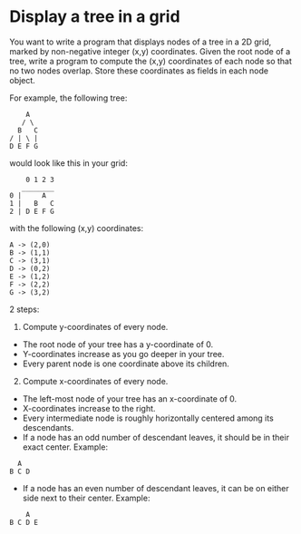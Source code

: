 # Display a tree in a grid

You want to write a program that displays nodes of a tree in a 2D grid, marked by non-negative
integer (x,y) coordinates. Given the root node of a tree, write a program to compute the (x,y)
coordinates of each node so that no two nodes overlap. Store these coordinates as fields in
each node object.

For example, the following tree:
````
    A
   / \
  B   C
/ | \ |
D E F G
````
would look like this in your grid:
````
    0 1 2 3
   ________
0 |     A   
1 |   B   C 
2 | D E F G 
````
with the following (x,y) coordinates:
````
A -> (2,0)
B -> (1,1)
C -> (3,1)
D -> (0,2)
E -> (1,2)
F -> (2,2)
G -> (3,2)
````

2 steps:

1. Compute y-coordinates of every node.
* The root node of your tree has a y-coordinate of 0.
* Y-coordinates increase as you go deeper in your tree.
* Every parent node is one coordinate above its children.

2. Compute x-coordinates of every node.
* The left-most node of your tree has an x-coordinate of 0.
* X-coordinates increase to the right.
* Every intermediate node is roughly horizontally centered among its descendants.
* If a node has an odd number of descendant leaves, it should be in their exact center.
Example:
````
  A
B C D
````
* If a node has an even number of descendant leaves, it can be on either side next to their center.
Example:
````
    A
B C D E
````